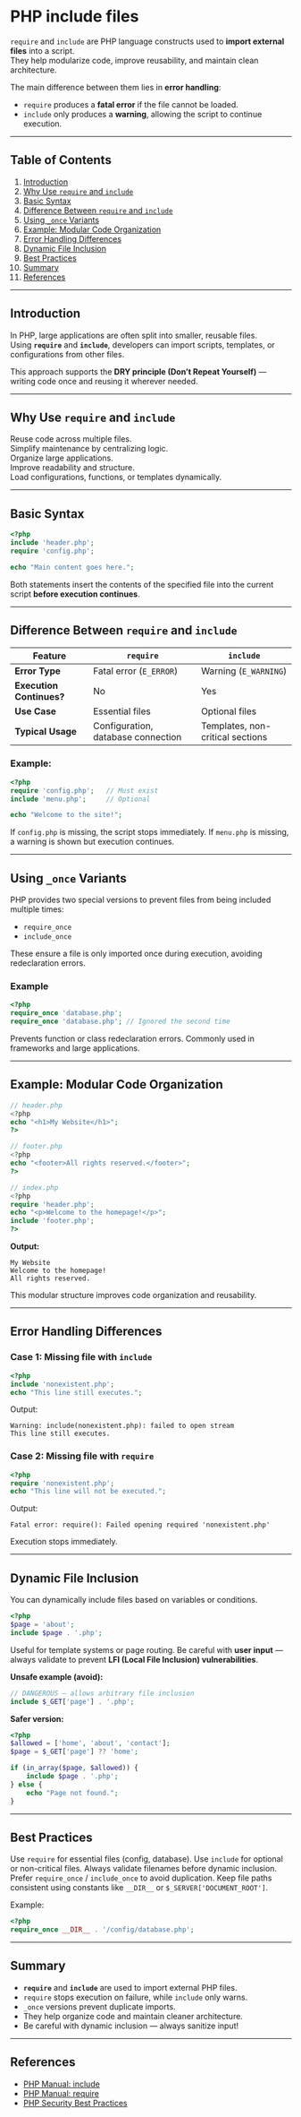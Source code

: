 # PHP include files

`require` and `include` are PHP language constructs used to **import external files** into a script.  
They help modularize code, improve reusability, and maintain clean architecture.

The main difference between them lies in **error handling**:  
- `require` produces a **fatal error** if the file cannot be loaded.  
- `include` only produces a **warning**, allowing the script to continue execution.

---

## Table of Contents

1. [Introduction](#introduction)
2. [Why Use `require` and `include`](#why-use-require-and-include)
3. [Basic Syntax](#basic-syntax)
4. [Difference Between `require` and `include`](#difference-between-require-and-include)
5. [Using `_once` Variants](#using-_once-variants)
6. [Example: Modular Code Organization](#example-modular-code-organization)
7. [Error Handling Differences](#error-handling-differences)
8. [Dynamic File Inclusion](#dynamic-file-inclusion)
9. [Best Practices](#best-practices)
10. [Summary](#summary)
11. [References](#references)

---

## Introduction

In PHP, large applications are often split into smaller, reusable files.  
Using **`require`** and **`include`**, developers can import scripts, templates, or configurations from other files.

This approach supports the **DRY principle (Don’t Repeat Yourself)** — writing code once and reusing it wherever needed.

---

## Why Use `require` and `include`

Reuse code across multiple files.  
Simplify maintenance by centralizing logic.  
Organize large applications.  
Improve readability and structure.  
Load configurations, functions, or templates dynamically.

---

## Basic Syntax

```php
<?php
include 'header.php';
require 'config.php';

echo "Main content goes here.";
```

Both statements insert the contents of the specified file into the current script **before execution continues**.

---

## Difference Between `require` and `include`

| Feature                  | `require`                          | `include`                        |
| ------------------------ | ---------------------------------- | -------------------------------- |
| **Error Type**           | Fatal error (`E_ERROR`)            | Warning (`E_WARNING`)            |
| **Execution Continues?** | No                               | Yes                            |
| **Use Case**             | Essential files                    | Optional files                   |
| **Typical Usage**        | Configuration, database connection | Templates, non-critical sections |

### Example:

```php
<?php
require 'config.php';   // Must exist
include 'menu.php';     // Optional

echo "Welcome to the site!";
```

If `config.php` is missing, the script stops immediately.
If `menu.php` is missing, a warning is shown but execution continues.

---

## Using `_once` Variants

PHP provides two special versions to prevent files from being included multiple times:

* `require_once`
* `include_once`

These ensure a file is only imported once during execution, avoiding redeclaration errors.

### Example

```php
<?php
require_once 'database.php';
require_once 'database.php'; // Ignored the second time
```

Prevents function or class redeclaration errors.
Commonly used in frameworks and large applications.

---

## Example: Modular Code Organization

```php
// header.php
<?php
echo "<h1>My Website</h1>";
?>

// footer.php
<?php
echo "<footer>All rights reserved.</footer>";
?>

// index.php
<?php
require 'header.php';
echo "<p>Welcome to the homepage!</p>";
include 'footer.php';
?>
```

**Output:**

```
My Website
Welcome to the homepage!
All rights reserved.
```

This modular structure improves code organization and reusability.

---

## Error Handling Differences

### Case 1: Missing file with `include`

```php
<?php
include 'nonexistent.php';
echo "This line still executes.";
```

Output:

```
Warning: include(nonexistent.php): failed to open stream
This line still executes.
```

### Case 2: Missing file with `require`

```php
<?php
require 'nonexistent.php';
echo "This line will not be executed.";
```

Output:

```
Fatal error: require(): Failed opening required 'nonexistent.php'
```

Execution stops immediately.

---

## Dynamic File Inclusion

You can dynamically include files based on variables or conditions.

```php
<?php
$page = 'about';
include $page . '.php';
```

Useful for template systems or page routing.
Be careful with **user input** — always validate to prevent **LFI (Local File Inclusion) vulnerabilities**.

**Unsafe example (avoid):**

```php
// DANGEROUS — allows arbitrary file inclusion
include $_GET['page'] . '.php';
```

**Safer version:**

```php
<?php
$allowed = ['home', 'about', 'contact'];
$page = $_GET['page'] ?? 'home';

if (in_array($page, $allowed)) {
    include $page . '.php';
} else {
    echo "Page not found.";
}
```

---

## Best Practices

Use `require` for essential files (config, database).
Use `include` for optional or non-critical files.
Always validate filenames before dynamic inclusion.
Prefer `require_once` / `include_once` to avoid duplication.
Keep file paths consistent using constants like `__DIR__` or `$_SERVER['DOCUMENT_ROOT']`.

Example:

```php
<?php
require_once __DIR__ . '/config/database.php';
```

---

## Summary

* **`require`** and **`include`** are used to import external PHP files.
* `require` stops execution on failure, while `include` only warns.
* `_once` versions prevent duplicate imports.
* They help organize code and maintain cleaner architecture.
* Be careful with dynamic inclusion — always sanitize input!

---

## References

* [PHP Manual: include](https://www.php.net/manual/en/function.include.php)
* [PHP Manual: require](https://www.php.net/manual/en/function.require.php)
* [PHP Security Best Practices](https://www.php.net/manual/en/security.filesystem.php)

